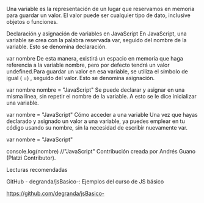 Una variable es la representación de un lugar que reservamos en memoria para guardar un valor. El valor puede ser cualquier tipo de dato, inclusive objetos o funciones.

Declaración y asignación de variables en JavaScript
En JavaScript, una variable se crea con la palabra reservada var, seguido del nombre de la variable. Esto se denomina declaración.

var nombre
De esta manera, existirá un espacio en memoria que haga referencia a la variable nombre, pero por defecto tendrá un valor undefined.Para guardar un valor en esa variable, se utiliza el símbolo de igual ( =) , seguido del valor. Esto se denomina asignación.

var nombre
nombre = "JavaScript"
Se puede declarar y asignar en una misma línea, sin repetir el nombre de la variable. A esto se le dice inicializar una variable.

var nombre = "JavaScript"
Cómo acceder a una variable
Una vez que hayas declarado y asignado un valor a una variable, ya puedes emplear en tu código usando su nombre, sin la necesidad de escribir nuevamente var.

var nombre = "JavaScript"

console.log(nombre) //"JavaScript"
Contribución creada por Andrés Guano (Platzi Contributor).

Lecturas recomendadas

GitHub - degranda/jsBasico-: Ejemplos del curso de JS básico

https://github.com/degranda/jsBasico-